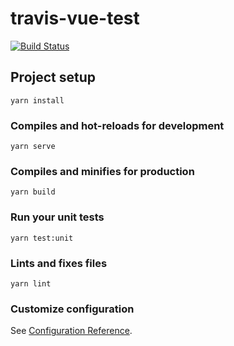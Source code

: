# travis-vue-test
[![Build Status](https://travis-ci.com/progeras/travis-vue-test.svg?branch=master)](https://travis-ci.com/progeras/travis-vue-test)

## Project setup
```
yarn install
```

### Compiles and hot-reloads for development
```
yarn serve
```

### Compiles and minifies for production
```
yarn build
```

### Run your unit tests
```
yarn test:unit
```

### Lints and fixes files
```
yarn lint
```

### Customize configuration
See [Configuration Reference](https://cli.vuejs.org/config/).
